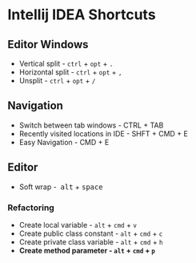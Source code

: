 # Intellij IDEA Shortcuts

## Editor Windows

* Vertical split - `ctrl` + `opt` + `.`
* Horizontal split - `ctrl` + `opt` + `,`
* Unsplit - `ctrl` + `opt` + `/`

## Navigation

* Switch between tab windows - CTRL + TAB
* Recently visited locations in IDE - SHFT + CMD + E
* Easy Navigation - CMD + E

## Editor

* Soft wrap -  <kbd>alt</kbd> + <kbd>space</kbd>

### Refactoring

* Create local variable - `alt` + `cmd` + `v`
* Create public class constant - `alt` + `cmd` + `c`
* Create private class variable - `alt` + `cmd` + `h`
* **Create method parameter - `alt` + `cmd` + `p`**

